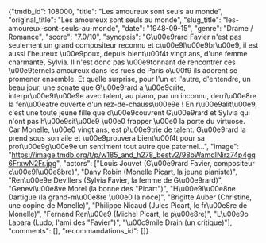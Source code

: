 {"tmdb_id": 108000, "title": "Les amoureux sont seuls au monde", "original_title": "Les amoureux sont seuls au monde", "slug_title": "les-amoureux-sont-seuls-au-monde", "date": "1948-09-15", "genre": "Drame / Romance", "score": "7.0/10", "synopsis": "G\u00e9rard Favier n'est pas seulement un grand compositeur reconnu et c\u00e9l\u00e9br\u00e9, il est aussi l'heureux \u00e9poux, depuis bient\u00f4t vingt ans, d'une femme charmante, Sylvia. Il n'est donc pas \u00e9tonnant de rencontrer ces \u00e9ternels amoureux dans les rues de Paris o\u00f9 ils adorent se promener ensemble. Et quelle surprise, pour l'un et l'autre, d'entendre, un beau jour, une sonate que G\u00e9rard a \u00e9crite, interpr\u00e9t\u00e9e avec talent, au piano, par un inconnu, derri\u00e8re la fen\u00eatre ouverte d'un rez-de-chauss\u00e9e ! En r\u00e9alit\u00e9, c'est une toute jeune fille que d\u00e9couvrent G\u00e9rard et Sylvia qui n'ont pas h\u00e9sit\u00e9 \u00e0 frapper \u00e0 la porte du virtuose. Car Monelle, \u00e0 vingt ans, est p\u00e9trie de talent. G\u00e9rard la prend sous son aile et \u00e9prouvera bient\u00f4t pour sa prot\u00e9g\u00e9e un sentiment tout autre que paternel...", "image": "https://image.tmdb.org/t/p/w185_and_h278_bestv2/98bWamdINirz74p4gq6FrxwN2Fr.jpg", "actors": ["Louis Jouvet (G\u00e9rard Favier, compositeur c\u00e9l\u00e8bre)", "Dany Robin (Monelle Picart, la jeune pianiste)", "Ren\u00e9e Devillers (Sylvia Favier, la femme de G\u00e9rard)", "Genevi\u00e8ve Morel (la bonne des \"Picart\")", "H\u00e9l\u00e8ne Dartigue (la grand-m\u00e8re \u00e0 la noce)", "Brigitte Auber (Christine, une copine de Monelle)", "Philippe Nicaud (Jules Picart, le fr\u00e8re de Monelle)", "Fernand Ren\u00e9 (Michel Picart, le p\u00e8re)", "L\u00e9o Lapara (Ludo, l'ami des \"Favier\")", "\u00c9mile Drain (un critique)"], "comments": [], "recommandations_id": []}